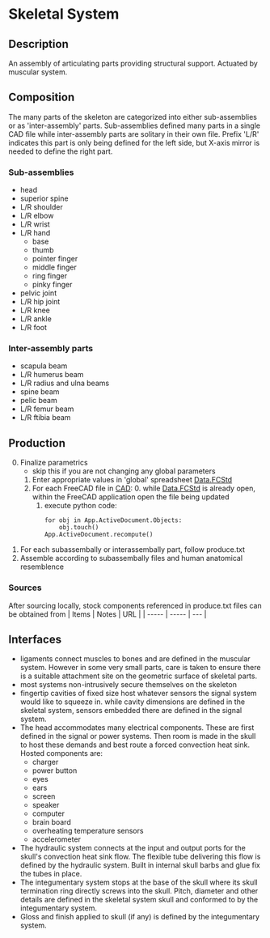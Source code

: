 # Skeletal System

## Description

An assembly of articulating parts providing structural support. Actuated by muscular system.

## Composition

The many parts of the skeleton are categorized into either sub-assemblies or as 'inter-assembly' parts. Sub-assemblies defined many parts in a single CAD file while inter-assembly parts are solitary in their own file. Prefix 'L/R' indicates this part is only being defined for the left side, but X-axis mirror is needed to define the right part.

### Sub-assemblies

- head
- superior spine
- L/R shoulder
- L/R elbow
- L/R wrist
- L/R hand
	- base
	- thumb
	- pointer finger
	- middle finger
	- ring finger
	- pinky finger
- pelvic joint
- L/R hip joint
- L/R knee
- L/R ankle
- L/R foot

### Inter-assembly parts

- scapula beam
- L/R humerus beam
- L/R radius and ulna beams
- spine beam
- pelic beam
- L/R femur beam
- L/R ftibia beam

## Production

0. Finalize parametrics
	- skip this if you are not changing any global parameters
	1. Enter appropriate values in 'global' spreadsheet [Data.FCStd]()
	2. For each FreeCAD file in [CAD]():
		0. while [Data.FCStd]() is already open, within the FreeCAD application open the file being updated
		1. execute python code:
			~~~
			for obj in App.ActiveDocument.Objects:
				obj.touch()
			App.ActiveDocument.recompute()
			~~~
1. For each subassembally or interassembally part, follow produce.txt
2. Assemble according to subassembally files and human anatomical resemblence

### Sources

After sourcing locally, stock components referenced in produce.txt files can be obtained from
| Items | Notes | URL | 
| ----- | ----- | --- |

## Interfaces

- ligaments connect muscles to bones and are defined in the muscular system. However in some very small parts, care is taken to ensure there is a suitable attachment site on the geometric surface of skeletal parts.
- most systems non-intrusively secure themselves on the skeleton
- fingertip cavities of fixed size host whatever sensors the signal system would like to squeeze in. while cavity dimensions are defined in the skeletal system, sensors embedded there are defined in the signal system.
- The head accommodates many electrical components. These are first defined in the signal or power systems. Then room is made in the skull to host these demands and best route a forced convection heat sink. Hosted components are:
	- charger
	- power button
	- eyes
	- ears
	- screen
	- speaker
	- computer
	- brain board
	- overheating temperature sensors
	- accelerometer
- The hydraulic system connects at the input and output ports for the skull's convection heat sink flow. The flexible tube delivering this flow is defined by the hydraulic system. Built in internal skull barbs and glue fix the tubes in place.
- The integumentary system stops at the base of the skull where its skull termination ring directly screws into the skull. Pitch, diameter and other details are defined in the skeletal system skull and conformed to by the integumentary system.
- Gloss and finish applied to skull (if any) is defined by the integumentary system.